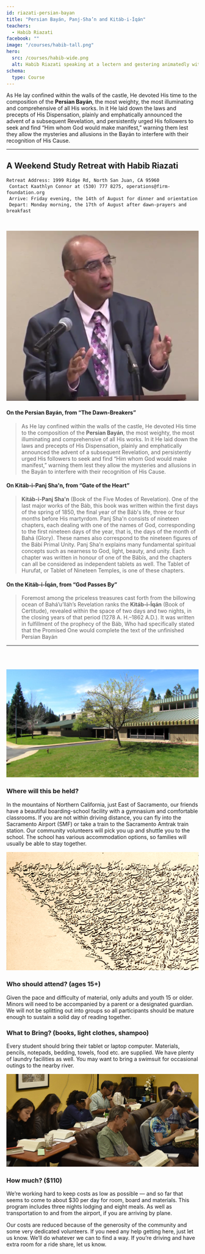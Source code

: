 ```yaml
---
id: riazati-persian-bayan
title: "Persian Bayán, Panj-Sha’n and Kitáb-i-Íqán"
teachers:
  - Habib Riazati
facebook: ""
image: "/courses/habib-tall.png"
hero:
  src: /courses/habib-wide.png
  alt: Habib Riazati speaking at a lectern and gestering animatedly with both hands
schema:
  type: Course
---
```


As He lay confined within the walls of the castle, He devoted His time to the composition of the **Persian Bayán**, the most weighty, the most illuminating and comprehensive of all His works. In it He laid down the laws and precepts of His Dispensation, plainly and emphatically announced the advent of a subsequent Revelation, and persistently urged His followers to seek and find “Him whom God would make manifest,” warning them lest they allow the mysteries and allusions in the Bayán to interfere with their recognition of His Cause.

---

## A Weekend Study Retreat with Habib Riazati

```
Retreat Address: 1999 Ridge Rd, North San Juan, CA 95960
 Contact Kaathlyn Connor at (530) 777 8275, operations@firm-foundation.org
 Arrive: Friday evening, the 14th of August for dinner and orientation
 Depart: Monday morning, the 17th of August after dawn-prayers and breakfast
```

<br>

![temple front](/courses/habib-tall.png#floater2)


#### On the Persian Bayán, from “The Dawn-Breakers”


> As He lay confined within the walls of the castle, He devoted His time to the composition of the **Persian Bayán**, the most weighty, the most illuminating and comprehensive of all His works. In it He laid down the laws and precepts of His Dispensation, plainly and emphatically announced the advent of a subsequent Revelation, and persistently urged His followers to seek and find “Him whom God would make manifest,” warning them lest they allow the mysteries and allusions in the Bayán to interfere with their recognition of His Cause.

#### On Kitáb-i-Panj Sha'n, from “Gate of the Heart”

> **Kitáb-i-Panj Sha'n** (Book of the Five Modes of Revelation). One of the last major works of the Báb, this book was written within the first days of the spring of 1850, the final year of the Báb's life, three or four months before His martyrdom. Panj Sha'n consists of nineteen chapters, each dealing with one of the names of God, corresponding to the first nineteen days of the year, that is, the days of the month of Bahá (Glory). These names also correspond to the nineteen figures of the Bábí Primal Unity. Panj Sha'n explains many fundamental spiritual concepts such as nearness to God, light, beauty, and unity. Each chapter was written in honour of one of the Bábís, and the chapters can all be considered as independent tablets as well. The Tablet of Hurufat, or Tablet of Nineteen Temples, is one of these chapters.


####  On the Kitáb-i-Íqán, from “God Passes By”

> Foremost among the priceless treasures cast forth from the billowing ocean of Bahá’u’lláh’s Revelation ranks the **Kitáb-i-Íqán** (Book of Certitude), revealed within the space of two days and two nights, in the closing years of that period (1278 A. H.–1862 A.D.). It was written in fulfillment of the prophecy of the Báb, Who had specifically stated that the Promised One would complete the text of the unfinished Persian Bayán


---
<br><br>


![school front](/courses/school-front2.jpg#floater)
### Where will this be held?

In the mountains of Northern California, just East of Sacramento, our friends have a beautiful boarding-school facility with a gymnasium and comfortable classrooms. If you are not within driving distance, you can fly into the Sacramento Airport (SMF) or take a train to the Sacramento Amtrak train station. Our community volunteers will pick you up and shuttle you to the school. The school has various accommodation options, so families will usually be able to stay together.



![closeup of haykal](/courses/haykal-close.png#floater2)
### Who should attend? (ages 15+)

Given the pace and difficulty of material, only adults and youth 15 or older. Minors will need to be accompanied by a parent or a designated guardian. We will not be splitting out into groups so all participants should be mature enough to sustain a solid day of reading together.



### What to Bring? (books, light clothes, shampoo)

Every student should bring their tablet or laptop computer. Materials, pencils, notepads, bedding, towels, food etc. are supplied. We have plenty of laundry facilities as well. You may want to bring a swimsuit for occasional outings to the nearby river.


![participants](/db-challenge/db-banner-2019.jpg#floater)

### How much? ($110)

We’re working hard to keep costs as low as possible — and so far that seems to come to about $30 per day for room, board and materials. This program includes three nights lodging and eight meals. As well as transportation to and from the airport, if you are arriving by plane.

Our costs are reduced because of the generosity of the community and some very dedicated volunteers. If you need any help getting here, just let us know. We’ll do whatever we can to find a way. If you’re driving and have extra room for a ride share, let us know.

<br><br><br><br>
